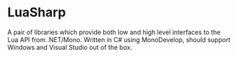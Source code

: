 LuaSharp
========

A pair of libraries which provide both low and high level interfaces to the Lua API from .NET/Mono.
Written in C# using MonoDevelop, should support Windows and Visual Studio out of the box.
